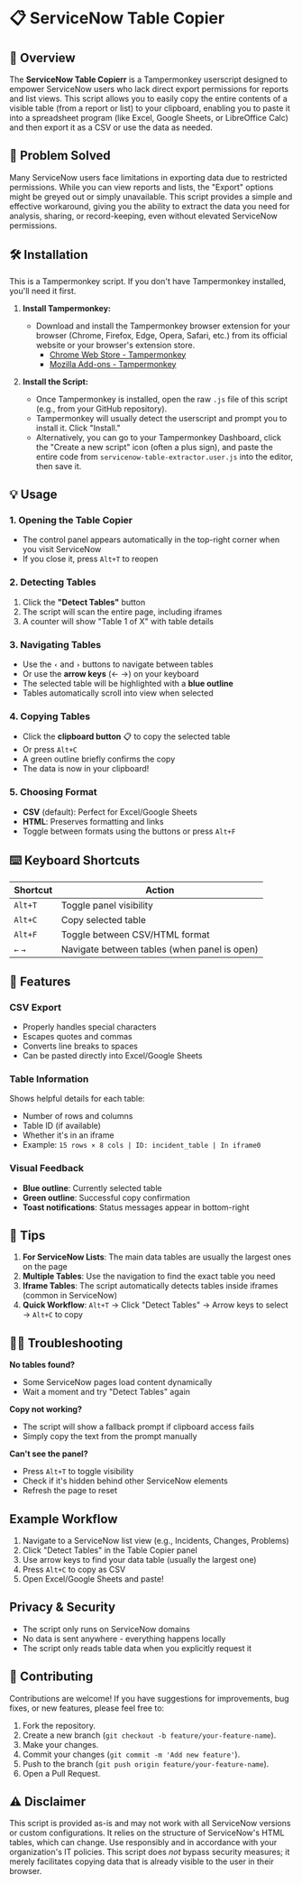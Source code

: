 # 📋 ServiceNow Table Copier

## 📄 Overview

The **ServiceNow Table Copierr** is a Tampermonkey userscript designed to empower ServiceNow users who lack direct export permissions for reports and list views. This script allows you to easily copy the entire contents of a visible table (from a report or list) to your clipboard, enabling you to paste it into a spreadsheet program (like Excel, Google Sheets, or LibreOffice Calc) and then export it as a CSV or use the data as needed.

## 🌟 Problem Solved

Many ServiceNow users face limitations in exporting data due to restricted permissions. While you can view reports and lists, the "Export" options might be greyed out or simply unavailable. This script provides a simple and effective workaround, giving you the ability to extract the data you need for analysis, sharing, or record-keeping, even without elevated ServiceNow permissions.

## 🛠️ Installation

This is a Tampermonkey script. If you don't have Tampermonkey installed, you'll need it first.

1.  **Install Tampermonkey:**
    * Download and install the Tampermonkey browser extension for your browser (Chrome, Firefox, Edge, Opera, Safari, etc.) from its official website or your browser's extension store.
        * [Chrome Web Store - Tampermonkey](https://chrome.google.com/webstore/detail/tampermonkey/dhdgffkkebhmkfjojejmpbldmpobfkfo?hl=en)
        * [Mozilla Add-ons - Tampermonkey](https://addons.mozilla.org/en-US/firefox/addon/tampermonkey/)

2.  **Install the Script:**
    * Once Tampermonkey is installed, open the raw `.js` file of this script (e.g., from your GitHub repository).
    * Tampermonkey will usually detect the userscript and prompt you to install it. Click "Install."
    * Alternatively, you can go to your Tampermonkey Dashboard, click the "Create a new script" icon (often a plus sign), and paste the entire code from `servicenow-table-extractor.user.js` into the editor, then save it.

## 💡 Usage

### 1. Opening the Table Copier
- The control panel appears automatically in the top-right corner when you visit ServiceNow
- If you close it, press `Alt+T` to reopen

### 2. Detecting Tables
1. Click the **"Detect Tables"** button
2. The script will scan the entire page, including iframes
3. A counter will show "Table 1 of X" with table details

### 3. Navigating Tables
- Use the **`‹`** and **`›`** buttons to navigate between tables
- Or use the **arrow keys** (← →) on your keyboard
- The selected table will be highlighted with a **blue outline**
- Tables automatically scroll into view when selected

### 4. Copying Tables
- Click the **clipboard button** 📋 to copy the selected table
- Or press `Alt+C`
- A green outline briefly confirms the copy
- The data is now in your clipboard!

### 5. Choosing Format
- **CSV** (default): Perfect for Excel/Google Sheets
- **HTML**: Preserves formatting and links
- Toggle between formats using the buttons or press `Alt+F`

## ⌨️ Keyboard Shortcuts

| Shortcut | Action |
|----------|--------|
| `Alt+T` | Toggle panel visibility |
| `Alt+C` | Copy selected table |
| `Alt+F` | Toggle between CSV/HTML format |
| `←` `→` | Navigate between tables (when panel is open) |

## 🚀 Features

### CSV Export
- Properly handles special characters
- Escapes quotes and commas
- Converts line breaks to spaces
- Can be pasted directly into Excel/Google Sheets

### Table Information
Shows helpful details for each table:
- Number of rows and columns
- Table ID (if available)
- Whether it's in an iframe
- Example: `15 rows × 8 cols | ID: incident_table | In iframe0`

### Visual Feedback
- **Blue outline**: Currently selected table
- **Green outline**: Successful copy confirmation
- **Toast notifications**: Status messages appear in bottom-right

## 🔎 Tips

1. **For ServiceNow Lists**: The main data tables are usually the largest ones on the page
2. **Multiple Tables**: Use the navigation to find the exact table you need
3. **Iframe Tables**: The script automatically detects tables inside iframes (common in ServiceNow)
4. **Quick Workflow**: `Alt+T` → Click "Detect Tables" → Arrow keys to select → `Alt+C` to copy

## 🙋‍♂️ Troubleshooting

**No tables found?**
- Some ServiceNow pages load content dynamically
- Wait a moment and try "Detect Tables" again

**Copy not working?**
- The script will show a fallback prompt if clipboard access fails
- Simply copy the text from the prompt manually

**Can't see the panel?**
- Press `Alt+T` to toggle visibility
- Check if it's hidden behind other ServiceNow elements
- Refresh the page to reset

## Example Workflow

1. Navigate to a ServiceNow list view (e.g., Incidents, Changes, Problems)
2. Click "Detect Tables" in the Table Copier panel
3. Use arrow keys to find your data table (usually the largest one)
4. Press `Alt+C` to copy as CSV
5. Open Excel/Google Sheets and paste!

## Privacy & Security

- The script only runs on ServiceNow domains
- No data is sent anywhere - everything happens locally
- The script only reads table data when you explicitly request it

## 🤝 Contributing

Contributions are welcome! If you have suggestions for improvements, bug fixes, or new features, please feel free to:

1.  Fork the repository.
2.  Create a new branch (`git checkout -b feature/your-feature-name`).
3.  Make your changes.
4.  Commit your changes (`git commit -m 'Add new feature'`).
5.  Push to the branch (`git push origin feature/your-feature-name`).
6.  Open a Pull Request.

## ⚠️ Disclaimer

This script is provided as-is and may not work with all ServiceNow versions or custom configurations. It relies on the structure of ServiceNow's HTML tables, which can change. Use responsibly and in accordance with your organization's IT policies. This script does *not* bypass security measures; it merely facilitates copying data that is already visible to the user in their browser.